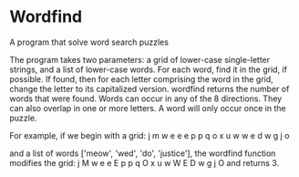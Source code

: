 # Wordfind
A program that solve word search puzzles

The program takes two parameters: a grid of lower-case single-letter strings, and a list of lower-case words. For each word, find it in the grid, if possible. If found, then for each letter comprising the word in the grid, change the letter to its capitalized version. wordfind returns the number of words that were found. Words can occur in any of the 8 directions. They can also overlap in one or more letters. A word will only occur once in the puzzle. 

For example, if we begin with a grid:
j m w e
e e p p
q o x u
w w e d
w g j o

and a list of words ['meow', 'wed', 'do', 'justice'], the wordfind function modifies the grid:
j M w e
e E p p
q O x u
w W E D
w g j O
and returns 3.
